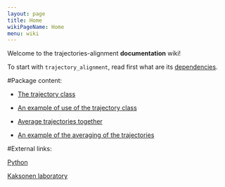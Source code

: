 ```yaml
---
layout: page
title: Home
wikiPageName: Home
menu: wiki
---
```


Welcome to the trajectories-alignment **documentation** wiki!

To start with `trajectory_alignment`, read first what are its [dependencies](https://github.com/apicco/trajectories-alignment/wiki/Dependencies).

#Package content:

* [The trajectory class](The-trajectory-class)

* [An example of use of the trajectory class](Trajectory-class-example)

* [Average trajectories together](Averaging-of-trajectories)

* [An example of the averaging of the trajectories](Averaging-trajectories-example)

#External links:

[ Python ](https://docs.python.org/3/)

[ Kaksonen laboratory ](http://cms.unige.ch/sciences/biochimie/-Marko-Kaksonen-.html)
